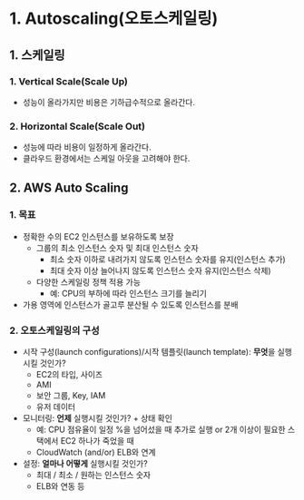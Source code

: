 # 1. Autoscaling(오토스케일링)

## 1. 스케일링

### 1. Vertical Scale(Scale Up)

* 성능이 올라가지만 비용은 기하급수적으로 올라간다.

### 2. Horizontal Scale(Scale Out)

* 성능에 따라 비용이 일정하게 올라간다.
* 클라우드 환경에서는 스케일 아웃을 고려해야 한다.

## 2. AWS Auto Scaling
### 1. 목표
* 정확한 수의 EC2 인스턴스를 보유하도록 보장
    * 그룹의 최소 인스턴스 숫자 및 최대 인스턴스 숫자
        * 최소 숫자 이하로 내려가지 않도록 인스턴스 숫자를 유지(인스턴스 추가)
        * 최대 숫자 이상 늘어나지 않도록 인스턴스 숫자 유지(인스턴스 삭제)
    * 다양한 스케일링 정책 적용 가능
        * 예: CPU의 부하에 따라 인스턴스 크기를 늘리기
* 가용 영역에 인스턴스가 골고루 분산될 수 있도록 인스턴스를 분배
### 2. 오토스케일링의 구성
* 시작 구성(launch configurations)/시작 템플릿(launch template): **무엇**을 실행시킬 것인가?
    * EC2의 타입, 사이즈
    * AMI
    * 보안 그룹, Key, IAM
    * 유저 데이터
* 모니터링: **언제** 실행시킬 것인가? + 상태 확인
    * 예: CPU 점유율이 일정 %을 넘어섰을 때 추가로 실행 or 2개 이상이 필요한 스택에서 EC2 하나가 죽었을 때
    * CloudWatch (and/or) ELB와 연계
* 설정: **얼마나 어떻게** 실행시킬 것인가?
    * 최대 / 최소 / 원하는 인스턴스 숫자
    * ELB와 연동 등